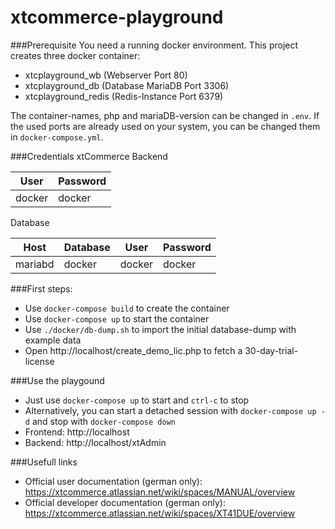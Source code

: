 # xtcommerce-playground

###Prerequisite
You need a running docker environment.
This project creates three docker container:
- xtcplayground_wb (Webserver Port 80)
- xtcplayground_db (Database MariaDB Port 3306)
- xtcplayground_redis (Redis-Instance Port 6379)

The container-names, php and mariaDB-version can be changed in `.env`.
If the used ports are already used on your system, you can be changed them in `docker-compose.yml`.

###Credentials
xtCommerce Backend

|User|Password|
|---------|--------|
|docker|docker|

Database

|Host|Database|User|Password|
|-----|---------|------|------|
|mariabd|docker|docker|docker|

###First steps:
- Use `docker-compose build` to create the container
- Use `docker-compose up` to start the container
- Use `./docker/db-dump.sh` to import the initial database-dump with example data
- Open http://localhost/create_demo_lic.php to fetch a 30-day-trial-license

###Use the playgound
- Just use `docker-compose up` to start and `ctrl-c` to stop
- Alternatively, you can start a detached session with `docker-compose up -d` and stop with `docker-compose down` 
- Frontend: http://localhost
- Backend: http://localhost/xtAdmin

###Usefull links
- Official user documentation (german only): https://xtcommerce.atlassian.net/wiki/spaces/MANUAL/overview
- Official developer documentation (german only): https://xtcommerce.atlassian.net/wiki/spaces/XT41DUE/overview
